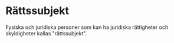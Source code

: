# Rättssubjekt
Fysiska och juridiska personer som kan ha juridiska rättigheter och skyldigheter kallas "rättssubjekt".